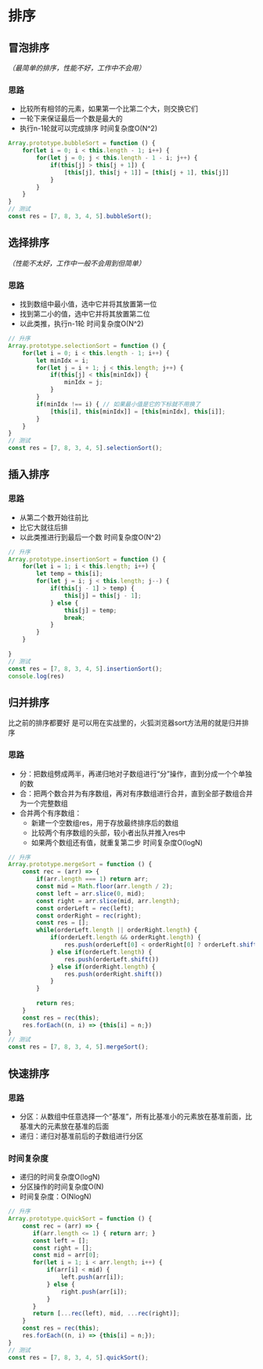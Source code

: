 # 排序
## 冒泡排序
*（最简单的排序，性能不好，工作中不会用）*
### 思路
- 比较所有相邻的元素，如果第一个比第二个大，则交换它们
- 一轮下来保证最后一个数是最大的
- 执行n-1轮就可以完成排序
时间复杂度O(N^2)
```javascript
Array.prototype.bubbleSort = function () {
    for(let i = 0; i < this.length - 1; i++) {
        for(let j = 0; j < this.length - 1 - i; j++) {
            if(this[j] > this[j + 1]) {
                [this[j], this[j + 1]] = [this[j + 1], this[j]]
            }
        }
    }
}
// 测试
const res = [7, 8, 3, 4, 5].bubbleSort();
```

## 选择排序
*（性能不太好，工作中一般不会用到但简单）*
### 思路
- 找到数组中最小值，选中它并将其放置第一位
- 找到第二小的值，选中它并将其放置第二位
- 以此类推，执行n-1轮
时间复杂度O(N^2)
```javascript
// 升序
Array.prototype.selectionSort = function () {
    for(let i = 0; i < this.length - 1; i++) {
        let minIdx = i;
        for(let j = i + 1; j < this.length; j++) {
            if(this[j] < this[minIdx]) {
                minIdx = j;
            }
        }
        if(minIdx !== i) { // 如果最小值是它的下标就不用换了
            [this[i], this[minIdx]] = [this[minIdx], this[i]];
        }
    }
}
// 测试
const res = [7, 8, 3, 4, 5].selectionSort();
```

## 插入排序
### 思路
- 从第二个数开始往前比
- 比它大就往后排
- 以此类推进行到最后一个数
时间复杂度O(N^2)
```javascript
// 升序
Array.prototype.insertionSort = function () {
    for(let i = 1; i < this.length; i++) {
        let temp = this[i];
        for(let j = i; j < this.length; j--) {
            if(this[j - 1] > temp) {
                this[j] = this[j - 1];
            } else {
                this[j] = temp;
                break;
            }
        }
    }
    
}
// 测试
const res = [7, 8, 3, 4, 5].insertionSort();
console.log(res)
```

## 归并排序
比之前的排序都要好
是可以用在实战里的，火狐浏览器sort方法用的就是归并排序
### 思路
- 分：把数组劈成两半，再递归地对子数组进行“分”操作，直到分成一个个单独的数
- 合：把两个数合并为有序数组，再对有序数组进行合并，直到全部子数组合并为一个完整数组
- 合并两个有序数组：
    - 新建一个空数组res，用于存放最终排序后的数组
    - 比较两个有序数组的头部，较小者出队并推入res中
    - 如果两个数组还有值，就重复第二步
时间复杂度O(logN)
```javascript
// 升序
Array.prototype.mergeSort = function () {
    const rec = (arr) => {
        if(arr.length === 1) return arr;
        const mid = Math.floor(arr.length / 2);
        const left = arr.slice(0, mid);
        const right = arr.slice(mid, arr.length);
        const orderLeft = rec(left);
        const orderRight = rec(right);
        const res = [];
        while(orderLeft.length || orderRight.length) {
            if(orderLeft.length && orderRight.length) {
                res.push(orderLeft[0] < orderRight[0] ? orderLeft.shift() : orderRight.shift());
            } else if(orderLeft.length) {
                res.push(orderLeft.shift())
            } else if(orderRight.length) {
                res.push(orderRight.shift())
            }
        }
        
        return res;
    }
    const res = rec(this);
    res.forEach((n, i) => {this[i] = n;})
}
// 测试
const res = [7, 8, 3, 4, 5].mergeSort();
```

## 快速排序
### 思路
- 分区：从数组中任意选择一个“基准”，所有比基准小的元素放在基准前面，比基准大的元素放在基准的后面
- 递归：递归对基准前后的子数组进行分区
### 时间复杂度
- 递归的时间复杂度O(logN)
- 分区操作的时间复杂度O(N)
- 时间复杂度：O(NlogN)
```javascript
// 升序
Array.prototype.quickSort = function () {
    const rec = (arr) => {
       if(arr.length <= 1) { return arr; }
       const left = [];
       const right = [];
       const mid = arr[0];
       for(let i = 1; i < arr.length; i++) {
           if(arr[i] < mid) {
               left.push(arr[i]);
           } else {
               right.push(arr[i]);
           }
       }
       return [...rec(left), mid, ...rec(right)];
    }
    const res = rec(this);
    res.forEach((n, i) => {this[i] = n;});
}
// 测试
const res = [7, 8, 3, 4, 5].quickSort();
```